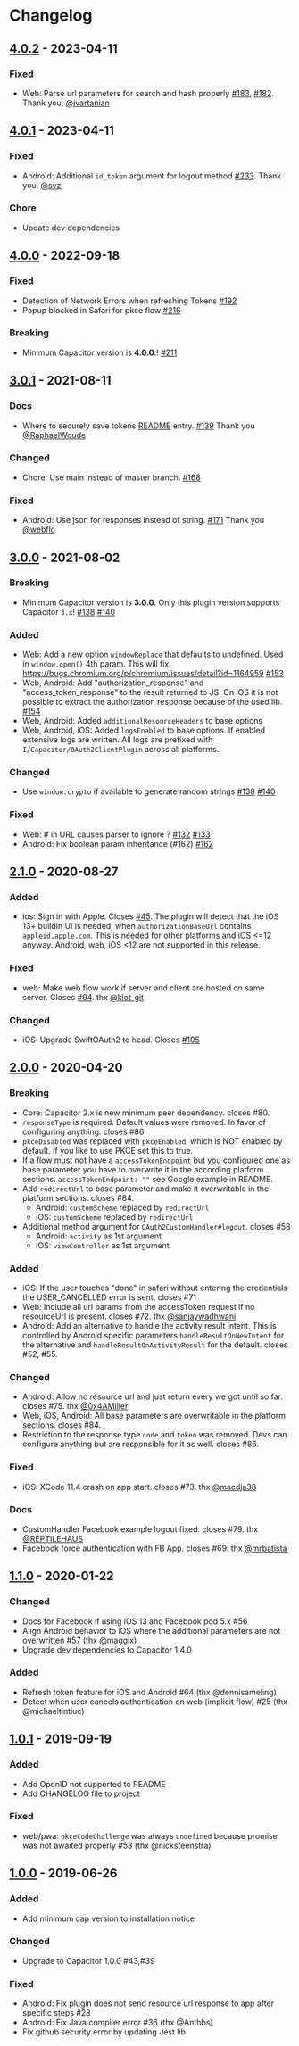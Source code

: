 # Changelog

## [4.0.2] - 2023-04-11

### Fixed

* Web: Parse url parameters for search and hash properly [#183](https://github.com/moberwasserlechner/capacitor-oauth2/pull/183), [#182](https://github.com/moberwasserlechner/capacitor-oauth2/issues/182). Thank you, [@jvartanian](https://github.com/jvartanian)

## [4.0.1] - 2023-04-11

### Fixed

* Android: Additional `id_token` argument for logout method [#233](https://github.com/moberwasserlechner/capacitor-oauth2/pull/233). Thank you, [@svzi](https://github.com/svzi)

### Chore

* Update dev dependencies

## [4.0.0] - 2022-09-18

### Fixed

* Detection of Network Errors when refreshing Tokens [#192](https://github.com/moberwasserlechner/capacitor-oauth2/issues/192)
* Popup blocked in Safari for pkce flow [#216](https://github.com/moberwasserlechner/capacitor-oauth2/issues/216)

### Breaking
* Minimum Capacitor version is **4.0.0**.! [#211](https://github.com/moberwasserlechner/capacitor-oauth2/issues/211)

## [3.0.1] - 2021-08-11

### Docs
* Where to securely save tokens [README](https://github.com/moberwasserlechner/capacitor-oauth2/#where-to-store-access-tokens) entry. [#139](https://github.com/moberwasserlechner/capacitor-oauth2/issues/139) Thank you [@RaphaelWoude](https://github.com/RaphaelWoude)

### Changed
* Chore: Use main instead of master branch. [#168](https://github.com/moberwasserlechner/capacitor-oauth2/issues/168)

### Fixed
* Android: Use json for responses instead of string. [#171](https://github.com/moberwasserlechner/capacitor-oauth2/issues/171) Thank you [@webflo](https://github.com/webflo)

## [3.0.0] - 2021-08-02

### Breaking
* Minimum Capacitor version is **3.0.0**. Only this plugin version supports Capacitor `3.x`!  [#138](https://github.com/moberwasserlechner/capacitor-oauth2/issues/138) [#140](https://github.com/moberwasserlechner/capacitor-oauth2/pull/140)

### Added
* Web: Add a new option `windowReplace` that defaults to undefined. Used in `window.open()` 4th param.
  This will fix https://bugs.chromium.org/p/chromium/issues/detail?id=1164959 [#153](https://github.com/moberwasserlechner/capacitor-oauth2/issues/153)
* Web, Android: Add "authorization_response" and "access_token_response" to the result returned to JS. On iOS it is not possible to extract the authorization response because of the used lib.  [#154](https://github.com/moberwasserlechner/capacitor-oauth2/issues/154)
* Web, Android: Added `additionalResourceHeaders` to base options
* Web, Android, iOS: Added `logsEnabled` to base options. If enabled extensive logs are written. All logs are prefixed with `I/Capacitor/OAuth2ClientPlugin` across all platforms.

### Changed
* Use `window.crypto` if available to generate random strings [#138](https://github.com/moberwasserlechner/capacitor-oauth2/issues/138) [#140](https://github.com/moberwasserlechner/capacitor-oauth2/pull/140)

### Fixed
* Web: # in URL causes parser to ignore ?  [#132](https://github.com/moberwasserlechner/capacitor-oauth2/issues/132) [#133](https://github.com/moberwasserlechner/capacitor-oauth2/pull/133)
* Android: Fix boolean param inheritance (#162) [#162](https://github.com/moberwasserlechner/capacitor-oauth2/issues/162)

## [2.1.0] - 2020-08-27

### Added

* ios: Sign in with Apple. Closes [#45](https://github.com/moberwasserlechner/capacitor-oauth2/issues/45).
The plugin will detect that the iOS 13+ buildin UI is needed, when `authorizationBaseUrl` contains `appleid.apple.com`.
This is needed for other platforms and iOS <=12 anyway. Android, web, iOS <12 are not supported in this release.

### Fixed

* web: Make web flow work if server and client are hosted on same server. Closes [#94](https://github.com/moberwasserlechner/capacitor-oauth2/issues/94). thx [@klot-git](https://github.com/klot-git)

### Changed

* iOS: Upgrade SwiftOAuth2 to head. Closes [#105](https://github.com/moberwasserlechner/capacitor-oauth2/issues/105)

## [2.0.0] - 2020-04-20

### Breaking
* Core: Capacitor 2.x is new minimum peer dependency. closes #80.
* `responseType` is required. Default values were removed. In favor of configuring anything. closes #86.
* `pkceDisabled` was replaced with `pkceEnabled`, which is NOT enabled by default. If you like to use PKCE set this to true.
* If a flow must not have a `accessTokenEndpoint` but you configured one as base parameter you have to
overwrite it in the according platform sections. `accessTokenEndpoint: ""` see Google example in README.
* Add `redirectUrl` to base parameter and make it overwritable in the platform sections. closes #84.
  * Android: `customScheme` replaced by `redirectUrl`
  * iOS: `customScheme` replaced by `redirectUrl`
* Additional method argument for `OAuth2CustomHandler#logout`. closes #58
  * Android: `activity` as 1st argument
  * iOS: `viewController` as 1st argument

### Added
* iOS: If the user touches "done" in safari without entering the credentials
the USER_CANCELLED error is sent. closes #71
* Web: Include all url params from the accessToken request if no resourceUrl is present. closes #72. thx [@sanjaywadhwani](https://github.com/sanjaywadhwani)
* Android: Add an alternative to handle the activity result intent.
This is controlled by Android specific parameters `handleResultOnNewIntent` for the alternative and `handleResultOnActivityResult` for the default. closes #52, #55.

### Changed
* Android: Allow no resource url and just return every we got until so far. closes #75. thx [@0x4AMiller](https://github.com/0x4AMiller)
* Web, iOS, Android: All base parameters are overwritable in the platform sections. closes #84.
* Restriction to the response type `code` and `token` was removed. Devs can configure anything but are responsible for it as well. closes #86.

### Fixed

* iOS: XCode 11.4 crash on app start. closes #73. thx [@macdja38](https://github.com/macdja38)

### Docs

* CustomHandler Facebook example logout fixed. closes #79. thx [@REPTILEHAUS](https://github.com/REPTILEHAUS)
* Facebook force authentication with FB App. closes #69. thx [@mrbatista](https://github.com/mrbatista)

## [1.1.0] - 2020-01-22
### Changed
- Docs for Facebook if using iOS 13 and Facebook pod 5.x #56
- Align Android behavior to iOS where the additional parameters are not overwritten #57 (thx @maggix)
- Upgrade dev dependencies to Capacitor 1.4.0

### Added
- Refresh token feature for iOS and Android #64 (thx @dennisameling)
- Detect when user cancels authentication on web (implicit flow) #25 (thx @michaeltintiuc)

## [1.0.1] - 2019-09-19
### Added
- Add OpenID not supported to README
- Add CHANGELOG file to project

### Fixed
- web/pwa: `pkceCodeChallenge` was always `undefined` because promise was not awaited properly #53 (thx @nicksteenstra)

## [1.0.0] - 2019-06-26

### Added
- Add minimum cap version to installation notice

### Changed
- Upgrade to Capacitor 1.0.0 #43,#39

### Fixed
- Android: Fix plugin does not send resource url response to app after specific steps #28
- Android: Fix Java compiler error #36 (thx @Anthbs)
- Fix github security error by updating Jest lib

[Unreleased]: https://github.com/moberwasserlechner/capacitor-oauth2/compare/4.0.2...main
[4.0.2]: https://github.com/moberwasserlechner/capacitor-oauth2/compare/4.0.1...4.0.2
[4.0.1]: https://github.com/moberwasserlechner/capacitor-oauth2/compare/4.0.0...4.0.1
[4.0.0]: https://github.com/moberwasserlechner/capacitor-oauth2/compare/3.0.1...4.0.0
[3.0.1]: https://github.com/moberwasserlechner/capacitor-oauth2/compare/3.0.0...3.0.1
[3.0.0]: https://github.com/moberwasserlechner/capacitor-oauth2/compare/2.1.0...3.0.0
[2.1.0]: https://github.com/moberwasserlechner/capacitor-oauth2/compare/2.0.0...2.1.0
[2.0.0]: https://github.com/moberwasserlechner/capacitor-oauth2/compare/1.1.0...2.0.0
[1.1.0]: https://github.com/moberwasserlechner/capacitor-oauth2/compare/1.0.1...1.1.0
[1.0.1]: https://github.com/moberwasserlechner/capacitor-oauth2/compare/1.0.0...1.0.1
[1.0.0]: https://github.com/moberwasserlechner/capacitor-oauth2/releases/tag/1.0.0
